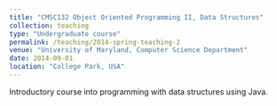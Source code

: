 ```yaml
---
title: "CMSC132 Object Oriented Programming II, Data Structures"
collection: teaching
type: "Undergraduate course"
permalink: /teaching/2014-spring-teaching-2
venue: "University of Maryland, Computer Science Department"
date: 2014-09-01
location: "College Park, USA"
---
```


Introductory course into programming with data structures using Java.